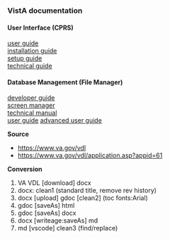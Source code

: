 ### VistA documentation


#### User Interface (CPRS)
[user guide](cprs/user/)  
[installation guide](cprs/install/)  
[setup guide](cprs/setup/)  
[technical guide](cprs/technical)

#### Database Management (File Manager)
[developer guide](fileman/developer)  
[screen manager](fileman/screenman)  
[technical manual](fileman/technical/)  
[user guide](fileman/user/)
[advanced user guide](fileman/user-advanced/)


__Source__  
* https://www.va.gov/vdl
* https://www.va.gov/vdl/application.asp?appid=61  

__Conversion__  
1. VA VDL [download] docx
2. docx: clean1 (standard title, remove rev history)
3. docx [upload] gdoc [clean2] (toc fonts:Arial)
4. gdoc [saveAs] html
5. gdoc [saveAs] docx
6. docx [writeage:saveAs] md
7. md [vscode] clean3 (find/replace)
